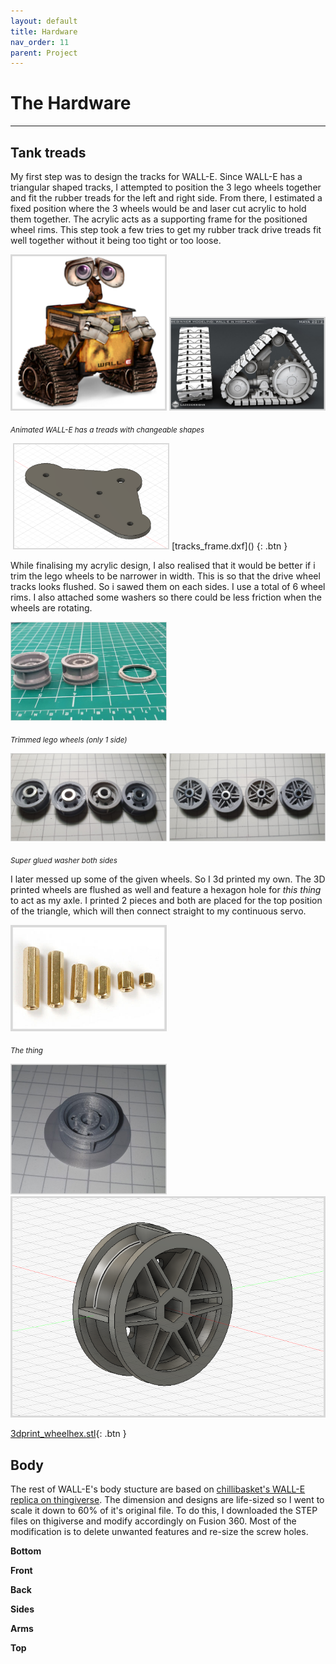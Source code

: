 ```yaml
---
layout: default
title: Hardware
nav_order: 11
parent: Project
---
```


# The Hardware
---

## Tank treads

My first step was to design the tracks for WALL-E. Since WALL-E has a triangular shaped tracks, I attempted to position the 3 lego wheels together and fit the rubber treads for the left and right side. From there, I estimated a fixed position where the 3 wheels would be and laser cut acrylic to hold them together. The acrylic acts as a supporting frame for the positioned wheel rims. This step took a few tries to get my rubber track drive treads fit well together without it being too tight or too loose. 

<img src="https://github.com/aloethere/EP1001/blob/gh-pages/images/project/treads2.png?raw=true" width = "250">

<img src="https://github.com/aloethere/EP1001/blob/gh-pages/images/project/treads.jpg?raw=true" width = "250">

<sub><em>Animated WALL-E has a treads with changeable shapes</em></sub>

<img src="" width = "250">

<img src="https://github.com/aloethere/EP1001/blob/gh-pages/images/project/wheel-%20acrylic.png?raw=true" width = "250">
[tracks_frame.dxf]() {: .btn }

While finalising my acrylic design, I also realised that it would be better if i trim the lego wheels to be narrower in width. This is so that the drive wheel tracks looks flushed. So i sawed them on each sides. I use a total of 6 wheel rims. I also attached some washers so there could be less friction when the wheels are rotating.

<img src="https://github.com/aloethere/EP1001/blob/gh-pages/images/project/wheel%20trimmed.jpeg?raw=true" width = "250">

<sub><em>Trimmed lego wheels (only 1 side)</em></sub>

<img src="https://github.com/aloethere/EP1001/blob/gh-pages/images/project/wheel-washer2.jpeg?raw=true" width="250">

<img src="https://github.com/aloethere/EP1001/blob/gh-pages/images/project/wheel-washer1.jpeg?raw=true" width="250">

<sub><em>Super glued washer both sides</em></sub>

I later messed up some of the given wheels. So I 3d printed my own. The 3D printed wheels are flushed as well and feature a hexagon hole for *this thing* to act as my axle. I printed 2 pieces and both are placed for the top position of the triangle, which will then connect straight to my continuous servo.

<img src="https://github.com/aloethere/EP1001/blob/gh-pages/images/project/Female-Hex-Hexagonal.jpg?raw=true" width = "250">

<sub><em>*The thing*</em></sub>

<img src="https://github.com/aloethere/EP1001/blob/gh-pages/images/project/wheel-3d%20print.jpeg?raw=true" width = "250">

<img src="https://github.com/aloethere/EP1001/blob/gh-pages/images/project/wheel-3d%20print.png?raw=true">

[3dprint_wheelhex.stl](https://github.com/aloethere/EP1001/raw/gh-pages/files/laser%20cut%20track%20supoort%20new%20v4.dxf){: .btn }

## Body

The rest of WALL-E's body stucture are based on [chillibasket's WALL-E replica on thingiverse](https://www.thingiverse.com/thing:3703555). The dimension and designs are life-sized so I went to scale it down to 60% of it's original file. To do this, I downloaded the STEP files on thigiverse and modify accordingly on Fusion 360. Most of the modification is to delete unwanted features and re-size the screw holes.

**Bottom** 


**Front**

**Back**

**Sides**

**Arms**

**Top**














